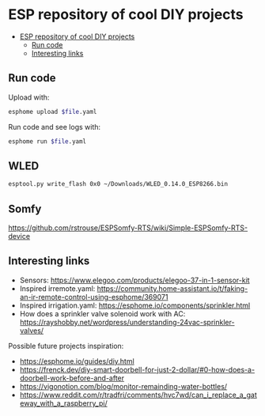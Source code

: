 # ESP repository of cool DIY projects

<!--toc:start-->
- [ESP repository of cool DIY projects](#esp-repository-of-cool-diy-projects)
  - [Run code](#run-code)
  - [Interesting links](#interesting-links)
<!--toc:end-->

## Run code

Upload with:

```bash
esphome upload $file.yaml
```

Run code and see logs with:

```bash
esphome run $file.yaml
```

## WLED

```bash
esptool.py write_flash 0x0 ~/Downloads/WLED_0.14.0_ESP8266.bin
```

## Somfy

https://github.com/rstrouse/ESPSomfy-RTS/wiki/Simple-ESPSomfy-RTS-device

## Interesting links

- Sensors: https://www.elegoo.com/products/elegoo-37-in-1-sensor-kit
- Inspired irremote.yaml: https://community.home-assistant.io/t/faking-an-ir-remote-control-using-esphome/369071
- Inspired irrigation.yaml: https://esphome.io/components/sprinkler.html
- How does a sprinkler valve solenoid work with AC: https://rayshobby.net/wordpress/understanding-24vac-sprinkler-valves/

Possible future projects inspiration:

- https://esphome.io/guides/diy.html
- https://frenck.dev/diy-smart-doorbell-for-just-2-dollar/#0-how-does-a-doorbell-work-before-and-after
- https://vigonotion.com/blog/monitor-remainding-water-bottles/
- https://www.reddit.com/r/tradfri/comments/hvc7wd/can_i_replace_a_gateway_with_a_raspberry_pi/
